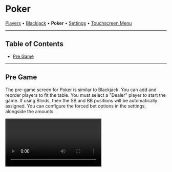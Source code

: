 # Poker

[Players](./PLAYERS.md) • [Blackjack](./Blackjack.md) • **Poker** • [Settings](./SETTINGS.md) •
[Touchscreen Menu](./TOUCHSCREEN_MENU.md)

---

## Table of Contents

- [Pre Game](#pre-game)

---

## Pre Game

The pre-game screen for Poker is similar to Blackjack. You can add and reorder players to fit the
table. You must select a "Dealer" player to start the game. If using Blinds, then the SB and BB
positions will be automatically assigned. You can configure the forced bet options in the settings,
alongside the amounts.

<video controls src="https://github.com/MrAuro/CardGamesManager/raw/main/docs/resources/poker-pregame.mp4" title="Poker Pre Game Example"></video>
